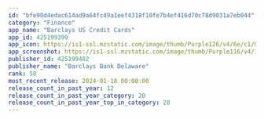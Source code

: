 ```yaml
---
id: "bfe90d4edac614ad9a64fc49a1eef4318f10fe7b4ef416d70c78d9031a7eb044"
category: "Finance"
app_name: "Barclays US Credit Cards"
app_id: 425199399
app_icon: https://is1-ssl.mzstatic.com/image/thumb/Purple126/v4/6e/c1/98/6ec1982c-0a53-a0b8-2e2b-d1f544dde36f/AppIcon-1x_U007emarketing-0-7-0-sRGB-85-220.png/1024x1024bb.png
app_screenshot: https://is1-ssl.mzstatic.com/image/thumb/Purple116/v4/17/7e/96/177e965e-4596-c261-a6b6-d920d03dc069/5726af5c-928e-4563-995c-4c52796fc39e_2-AppStore5.5-Payments.jpg/1242x2208bb.png
publisher_id: 425199402
publisher_name: "Barclays Bank Delaware"
rank: 58
most_recent_release: 2024-01-18 00:00:00
release_count_in_past_year: 12
release_count_in_past_year_category: 20
release_count_in_past_year_top_in_category: 28
---
```

